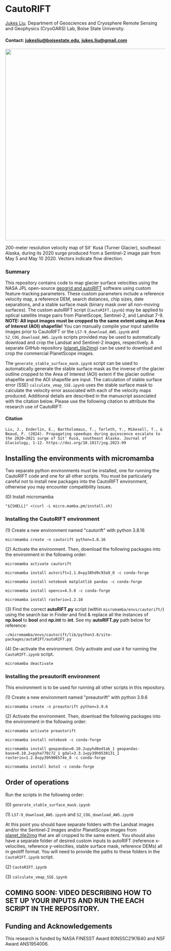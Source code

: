 # CautoRIFT
[Jukes Liu](https://github.com/jukesliu). Department of Geosciences and Cryosphere Remote Sensing and Geophysics (CryoGARS) Lab, Boise State University.
#### Contact: jukesliu@boisestate.edu, jukes.liu@gmail.com

<img src="https://github.com/julialiu18/SK-surge-mapping/assets/48999537/8a1748c1-573f-4a30-9618-e7e95c424004" width="600">

200-meter resolution velocity map of Sít' Kusá (Turner Glacier), southeast Alaska, during its 2020 surge produced from a Sentinel-2 image pair from May 5 and May 10 2020. Vectors indicate flow direction.

### Summary
This repository contains code to map glacier surface velocities using the NASA JPL open-source [geogrid and autoRIFT](https://github.com/nasa-jpl/autoRIFT) software using custom feature-tracking parameters. These custom parameters include a reference velocity map, a reference DEM, search distances, chip sizes, date separations, and a stable surface mask (binary mask over all non-moving surfaces). The custom autoRIFT script (`CautoRIFT.ipynb`) may be applied to optical satellite image pairs from PlanetScope, Sentinel-2, and Landsat 7-9. __NOTE: All input images must be cropped to the same extent using an Area of Interest (AOI) shapefile!__ You can manually compile your input satellite images prior to CautoRIFT or the `LS7-9_download_AWS.ipynb` and `S2_COG_download_AWS.ipynb` scripts provided may be used to automatically download and crop the Landsat and Sentinel-2 images, respectively. A separate GitHub repository ([planet_tile2img](https://github.com/CryoGARS-Glaciology/planet_tile2img)) can be used to download and crop the commercial PlanetScope images.

The `generate_stable_surface_mask.ipynb` script can be used to automatically generate the stable surface mask as the inverse of the glacier outline cropped to the Area of Interest (AOI) extent if the glacier outline shapefile and the AOI shapefile are input. The calculation of stable surface error (SSE) `calculate_vmap_SSE.ipynb` uses the stable surface mask to calculate the velocity error associated with each of the velocity maps produced. Additional details are described in the manuscript associated with the citation below. Please use the following citation to attribute the research use of CautoRIFT:

#### Citation
```
Liu, J., Enderlin, E., Bartholomaus, T., Terleth, Y., Mikesell, T., & Beaud, F. (2024). Propagating speedups during quiescence escalate to the 2020–2021 surge of Sít’ Kusá, southeast Alaska. Journal of Glaciology, 1-12. https://doi.org/10.1017/jog.2023.99
```

## Installing the environments with micromamba

Two separate python environments must be installed, one for running the CautoRIFT code and one for all other scripts. You must be particularly careful not to install new packages into the CautoRIFT environment, otherwise you may encounter compatibility issues.

(0)	Install micromamba
```
"${SHELL}" <(curl -L micro.mamba.pm/install.sh)
```

### Installing the CautoRIFT environment

(1) Create a new environment named "cautorift" with python 3.8.16
```
micromamba create -n cautorift python=3.8.16
```

(2) Activate the environment. Then, download the following packages into the environment in the following order:
```
micromamba activate cautorift

micromamba install autorift=1.1.0=py38hd9c93a9_0 -c conda-forge

micromamba install notebook matplotlib pandas -c conda-forge

micromamba install opencv=4.5.0 -c conda-forge

micromamba install rasterio=1.2.10
```
(3) Find the correct __autoRIFT.py__ script (within `micromamba/envs/cautorift/`) using the search bar in Finder and find & replace all the instances of __np.bool__ to __bool__ and __np.int__ to __int__. See my __autoRIFT.py__ path below for reference:

```
~/micromamba/envs/cautorift/lib/python3.8/site-packages/autoRIFT/autoRIFT.py
```

(4) De-activate the environment. Only activate and use it for running the `CautoRIFT.ipynb` script.

```
micromamba deactivate
```

### Installing the preautorift environment

This environment is to be used for running all other scripts in this repository.

(1) Create a new environment named "preautorift" with python 3.9.6
```
micromamba create -n preautorift python=3.9.6
```

(2) Activate the environment. Then, download the following packages into the environment in the following order:
```
micromamba activate preautorift

micromamba install notebook -c conda-forge

micromamba install geopandas=0.10.2=pyhd8ed1ab_1 geopandas-base=0.10.2=pyha770c72_1 gdal=3.3.1=py39h0530131_1 rasterio=1.2.8=py39h906574e_0 -c conda-forge

micromamba install boto3 -c conda-forge
```

## Order of operations

Run the scripts in the following order:

(0) `generate_stable_surface_mask.ipynb`

(1) `LS7-9_download_AWS.ipynb` and `S2_COG_download_AWS.ipynb`

At this point you should have separate folders with the Landsat images and/or the Sentinel-2 images and/or PlanetScope images from [planet_tile2img](https://github.com/CryoGARS-Glaciology/planet_tile2img) that are all cropped to the same extent. You should also have a separate folder of desired custom inputs to autoRIFT (reference x-velocities, reference y-velocities, stable surface mask, reference DEMs) all in geotiff format. You will need to provide the paths to these folders in the `CautoRIFT.ipynb` script.

(2) `CautoRIFT.ipynb`

(3) `calculate_vmap_SSE.ipynb`

## COMING SOON: VIDEO DESCRIBING HOW TO SET UP YOUR INPUTS AND RUN THE EACH SCRIPT IN THE REPOSITORY.

## Funding and Acknowledgements

This research is funded by NASA FINESST Award 80NSSC21K1640 and NSF Award ANS1954006.
